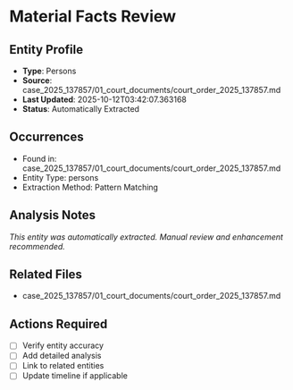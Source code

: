 # Material Facts Review

## Entity Profile
- **Type**: Persons
- **Source**: case_2025_137857/01_court_documents/court_order_2025_137857.md
- **Last Updated**: 2025-10-12T03:42:07.363168
- **Status**: Automatically Extracted

## Occurrences
- Found in: case_2025_137857/01_court_documents/court_order_2025_137857.md
- Entity Type: persons
- Extraction Method: Pattern Matching

## Analysis Notes
*This entity was automatically extracted. Manual review and enhancement recommended.*

## Related Files
- case_2025_137857/01_court_documents/court_order_2025_137857.md

## Actions Required
- [ ] Verify entity accuracy
- [ ] Add detailed analysis
- [ ] Link to related entities
- [ ] Update timeline if applicable
